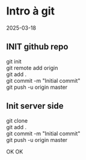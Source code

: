 # Intro à git
2025-03-18

## INIT github repo

git init  
git remote add origin <url>  
git add .  
git commit -m "Initial commit"  
git push -u origin master  

## Init server side 

git clone <url>  
git add .  
git commit -m "Initial commit"  
git push -u origin master  

OK OK
